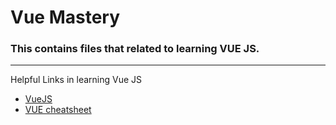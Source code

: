 # Vue Mastery
### This contains files that related to learning VUE JS. 
---
Helpful Links in learning Vue JS
* [VueJS](https://vuejs.org/)
* [VUE cheatsheet](https://vuejs-tips.github.io/cheatsheet/)

